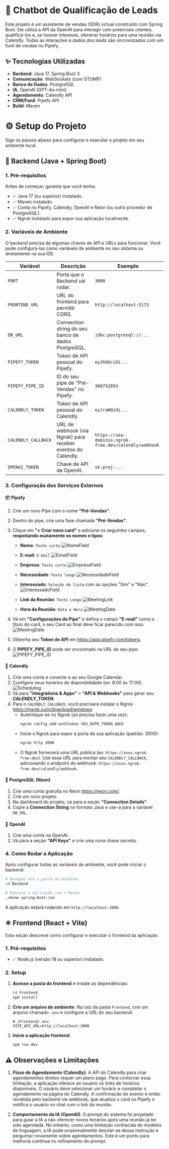 # 🤖 Chatbot de Qualificação de Leads

Este projeto é um assistente de vendas (SDR) virtual construído com Spring Boot. Ele utiliza a API da OpenAI para interagir com potenciais clientes, qualificá-los e, se houver interesse, oferecer horários para uma reunião via Calendly. Todas as interações e dados dos leads são sincronizados com um funil de vendas no Pipefy.

## ✨ Tecnologias Utilizadas

- **Backend**: Java 17, Spring Boot 3
- **Comunicação**: WebSockets (com STOMP)
- **Banco de Dados**: PostgreSQL
- **IA**: OpenAI (GPT-4o-mini)
- **Agendamento**: Calendly API
- **CRM/Funil**: Pipefy API
- **Build**: Maven

# ⚙️ Setup do Projeto

Siga os passos abaixo para configurar e executar o projeto em seu ambiente local.

## 🌱 Backend (Java + Spring Boot)

### 1. Pré-requisitos

Antes de começar, garanta que você tenha:
- ✅ Java 17 (ou superior) instalado.
- ✅ Maven instalado.
- ✅ Conta no Pipefy, Calendly, OpenAI e Neon (ou outro provedor de PostgreSQL).
- ✅ Ngrok instalado para expor sua aplicação localmente.

### 2. Variáveis de Ambiente

O backend precisa de algumas chaves de API e URLs para funcionar. Você pode configurá-las como variáveis de ambiente no seu sistema ou diretamente na sua IDE.

| Variável            | Descrição                                                              | Exemplo                                                              |
|---------------------|------------------------------------------------------------------------|----------------------------------------------------------------------|
| `PORT`      | Porta que o Backend vai rodar.                                    | `3000`                                              |
| `FRONTEND_URL`      | URL do frontend para permitir CORS.                                    | `http://localhost:5173`                                              |
| `DB_URL`            | Connection string do seu banco de dados PostgreSQL.                    | `jdbc:postgresql://...`                                              |
| `PIPEFY_TOKEN`      | Token de API pessoal do Pipefy.                                        | `eyJhbGciOi...`                                                      |
| `PIPEFY_PIPE_ID`    | ID do seu pipe de "Pré-Vendas" no Pipefy.                              | `306752893`                                                          |
| `CALENDLY_TOKEN`    | Token de API pessoal do Calendly.                                      | `eyJraWQiOi...`                                                      |
| `CALENDLY_CALLBACK` | URL de webhook (via Ngrok) para receber eventos do Calendly.           | `https://seu-dominio.ngrok-free.dev/calendly/webhook`                |
| `OPENAI_TOKEN`      | Chave de API da OpenAI.                                                | `sk-proj-...`                                                        |

### 3. Configuração dos Serviços Externos

#### 📦 Pipefy

1.  Crie um novo Pipe com o nome **"Pré-Vendas"**.
2.  Dentro do pipe, crie uma fase chamada **"Pré-Vendas"**.
3.  Clique em **"+ Criar novo card"** e adicione os seguintes campos, **respeitando exatamente os nomes e tipos**:

    - **Nome**: `Texto curto`
    ![NomeField](/tutorial/NomeField.png)

    - **E-mail**: `E-mail`
    ![EmailField](/tutorial/EmailField.png)

    - **Empresa**: `Texto curto`
    ![EmpresaField](/tutorial/EmpresaField.png)

    - **Necessidade**: `Texto longo`
    ![NecessidadeField](/tutorial/NecessidadeField.png)

    - **Interessado**: `Seleção de lista` com as opções "Sim" e "Não".
    ![InteressadoField](/tutorial/InteressadoField.png)
    - **Link da Reunião**: `Texto Longo`
    ![MeetingLink](/tutorial/MeetingLink.png)
    - **Hora da Reunião**: `Data e Hora`
    ![MeetingDate](/tutorial/MeetingDate.png)

4.  Vá em **"Configurações do Pipe"** e defina o campo **"E-mail"** como o título do card, o seu Card ao final deve ficar parecido com isso:
    ![MeetingDate](/tutorial/PipefyCard.png)

5.  Obtenha seu **Token de API** em https://app.pipefy.com/tokens.
6.  O **PIPEFY_PIPE_ID** pode ser encontrado na URL do seu pipe.
    ![PIPEFY_PIPE_ID](/tutorial/pipeID.png)

#### 📅 Calendly

1.  Crie uma conta e conecte-a ao seu Google Calendar.
2.  Configure seus horários de disponibilidade (ex: 8:00 às 17:00).
    ![Scheduling](/tutorial/Scheduling.png)
3.  Vá para **"Integrations & Apps"** > **"API & Webhooks"** para gerar seu **CALENDLY_TOKEN**.
4.  Para o `CALENDLY_CALLBACK`, você precisará instalar o Ngrok https://ngrok.com/download/windows:
    - Autentique-se no Ngrok (só precisa fazer uma vez):
      ```sh
      ngrok config add-authtoken SEU_AUTH_TOKEN_AQUI
      ```
    - Inicie o Ngrok para expor a porta da sua aplicação (padrão: 3000):
      ```sh
      ngrok http 3000
      ```
    - O Ngrok fornecerá uma URL pública (ex: `https://xxxx.ngrok-free.dev`). Use essa URL para montar seu `CALENDLY_CALLBACK`, adicionando o endpoint do webhook: `https://xxxx.ngrok-free.dev/calendly/webhook`.

#### 🐘 PostgreSQL (Neon)

1.  Crie uma conta gratuita no Neon https://neon.com/.
2.  Crie um novo projeto.
3.  Na dashboard do projeto, vá para a seção **"Connection Details"**.
4.  Copie a **Connection String** no formato Java e use-a para a variável `DB_URL`.

#### 🧠 OpenAI

1.  Crie uma conta na OpenAI.
2.  Vá para a seção **"API Keys"** e crie uma nova chave secreta.

### 4. Como Rodar a Aplicação

Após configurar todas as variáveis de ambiente, você pode iniciar o backend:

```bash
# Navegue até a pasta do backend
cd Backend

# Execute a aplicação com o Maven
./mvnw spring-boot:run
```

A aplicação estará rodando em `http://localhost:3000`.

## ⚛️ Frontend (React + Vite)

Esta seção descreve como configurar e executar o frontend da aplicação.

### 1. Pré-requisitos

- ✅ Node.js (versão 18 ou superior) instalado.

### 2. Setup

1.  **Acesse a pasta do frontend** e instale as dependências:
    ```bash
    cd Frontend
    npm install
    ```

2.  **Crie um arquivo de ambiente**:
    Na raiz da pasta `Frontend`, crie um arquivo chamado `.env` e configure a URL do seu backend.
    ```
    # /Frontend/.env
    VITE_API_URL=http://localhost:3000
    ```
3.  **Inicie a aplicação frontend**:
    ```bash
    npm run dev
    ```

## ⚠️ Observações e Limitações

1.  **Fluxo de Agendamento (Calendly)**: A API do Calendly para criar agendamentos diretos requer um plano pago. Para contornar essa limitação, a aplicação oferece ao usuário os links de horários disponíveis. O usuário deve selecionar um horário e completar o agendamento na página do Calendly. A confirmação do evento é então recebida pelo backend via webhook, que atualiza o card no Pipefy e notifica o usuário no chat com o link da reunião.

2.  **Comportamento da IA (OpenAI)**: O prompt do sistema foi projetado para guiar a IA a não oferecer novos horários após uma reunião já ter sido agendada. No entanto, como uma limitação conhecida de modelos de linguagem, a IA pode ocasionalmente desviar-se dessa instrução e perguntar novamente sobre agendamentos. Este é um ponto para melhoria contínua no refinamento do prompt.
